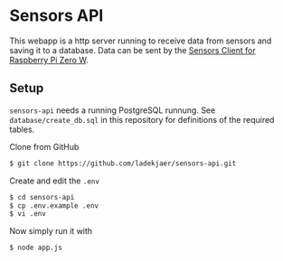 # Sensors API

This webapp is a http server running to receive data from sensors and saving it to a database. Data can be sent by the [Sensors Client for Raspberry Pi Zero W](https://github.com/ladekjaer/sensors-client-raspberry-pi-zero-w).

## Setup
`sensors-api` needs a running PostgreSQL runnung. See `database/create_db.sql` in this repository for definitions of the required tables.

Clone from GitHub
```sh
$ git clone https://github.com/ladekjaer/sensors-api.git
```
Create and edit the `.env`
```sh
$ cd sensors-api
$ cp .env.example .env
$ vi .env
```
Now simply run it with
```sh
$ node app.js
```
